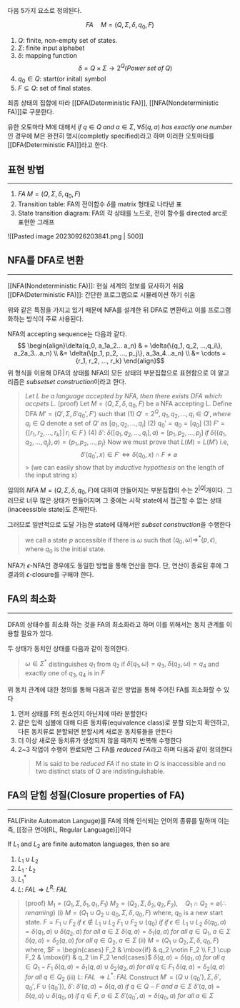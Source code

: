 
다음 5가지 요소로 정의된다.

$$FA \quad M = (Q, \Sigma, \delta, q_0, F )$$
1. $Q$: finite, non-empty set of states.
2. $\Sigma$: finite input alphabet
3. $\delta$: mapping function $$\delta = Q \times \Sigma \rightarrow 2^Q (Power\; set \;of\; Q)$$
4. $q_0 \in Q$: start(or inital) symbol
5. $F \subseteq Q$: set of final states. 

최종 상태의 집합에 따라 [[DFA(Deterministic FA)]], [[NFA(Nondeterministic FA)]]로 구분한다.

유한 오토마타 M에 대해서 $if \; q \in Q \; and\; a \in \Sigma, \; \forall \delta (q, a)\; has \; exactly \; one \; number$ 인 경우에 M은 완전히 명시(completly specified)라고 하며 이러한 오토마타를 [[DFA(Deterministic FA)]]라고 한다. 

## **표현 방법**
---
1. $FA \; M = (Q, \Sigma, \delta, q_0, F )$
3. Transition table: FA의 전이함수 $\delta$를 matrix 형태로 나타낸 표
4. State transition diagram: FA의 각 상태를 노드로, 전이 함수를 directed arc로 표현한 그래프

![[Pasted image 20230926203841.png | 500]]

## **NFA를 DFA로 변환**
---
[[NFA(Nondeterministic FA)]]: 현실 세계의 정보를 묘사하기 쉬움
[[DFA(Deterministic FA)]]: 간단한 프로그램으로 시뮬레이션 하기 쉬움

위와 같은 특징을 가지고 있기 때문에 NFA를 설계한 뒤 DFA로 변환하고 이를 프로그램화하는 방식이 주로 사용된다.

NFA의 accepting sequence는 다음과 같다. 
$$ \begin{align}\delta(q_0, a_1a_2... a_n) & = \delta(\{q_1, q_2, ...,q_i\}, a_2a_3...a_n) \\
&= \delta(\{p_1, p_2, ..., p_j\}, a_3a_4...a_n) \\
&= \cdots = {r_1, r_2, ..., r_k} \end{align}$$
위 형식을 이용해 DFA의 상태를 NFA의 모든 상태의 부분집합으로 표현함으로 이 알고리즘은 *subsetset construction*이라고 한다.

>*Let L be a language accepted by NFA, then there exists DFA which accpets L.*
> (proof) Let $M=(Q, \Sigma, \delta, q_0, F)$ be a NFA accepting L.
> 	Define DFA $M' = (Q', \Sigma, \delta' q_0', F')$ such that
> 		(1) $Q' = 2^Q, \; {q_1, q_2, ..., q_i} \in Q', where \; q_i \in Q$
> 				denote a set of $Q'$ as $[q_1, q_2, ..., q_i]$
> 		(2) $q_0' = {q_0} = [q_0]$
> 		(3) $F'=\{[r_1, r_2, ..., r_k]\,|\,r_i \in F\,\}$
> 		(4) $\delta': \; \delta([q_1, q_2, ..., q_i], a) = [p_1, p_2, ..., p_j] \; if \; \delta(\{q_1, q_2, ..., q_j\}, a) = \{p_1, p_2, ..., p_j\}$
> 	Now we must prove that $L(M) = L(M')$ i.e, $$\delta'(q_0', x) \in F' \Leftrightarrow \delta(q_0, x) \cap F \neq \varnothing$$> 	(we can easily show that by *inductive hypothesis* on the length of the input string x)

임의의 $NFA \; M = (Q, \Sigma, \delta, q_0, F)$에 대하여 만들어지는 부분집합의 수는 $2^{|Q|}$개이다. 그러므로 너무 많은 상태가 만들어지며 그 중에는 시작 state에서 접근할 수 없는 상태(inaceessible state)도 존재한다. 

그러므로 일반적으로 도달 가능한 state에 대해서만 *subset construction*을 수행한다

> we call a state $p$ accessible if there is $\omega$ such that $(q_0, \omega) \Rightarrow^*(p, \epsilon)$, where $q_0$ is the initial state. 

NFA가 $\epsilon$-NFA인 경우에도 동일한 방법을 통해 연산을 한다. 단, 연산이 종료된 후에 그 결과의 $\epsilon$-closure를 구해야 한다.


## **FA의 최소화**
---
DFA의 상태수를 최소화 하는 것을 FA의 최소화라고 하며 이를 위해서는 동치 관계를 이용할 필요가 있다.

두 상태가 동치인 상태를 다음과 같이 정의한다.
>$\omega \in \Sigma^*$ distinguishes $q_1$ from $q_2$ if $\delta (q_1, \omega) = q_3, \; \delta (q_2, \omega)=q_4$ and exactly one of $q_3, q_4$ is in $F$

위 동치 관계에 대한 정의를 통해 다음과 같은 방법을 통해 주어진 FA를 최소화할 수 있다
1) 먼저 상태를 F의 원소인지 아닌지에 따라 분할한다
2) 같은 입력 심볼에 대해 다른 동치류(equivalence class)로 분할 되는지 확인하고, 다른 동치류로 분할되면 분할시켜 새로운 동치류들을 만든다
3) 더 이상 새로운 동치류가 생성되지 않을 때까지 반복해 수행한다
4) 2~3 작업이 수행이 완료되면 그 FA를 *reduced FA*라고 하며 다음과 같이 정의한다
	> M is said to be *reduced FA* if no state in $Q$ is inaccessible and no two distinct stats of $Q$ are indistinguishable.
	

## **FA의 닫힘 성질(Closure properties of FA)**
---
FAL(Finite Automaton Languge)를 FA에 의해 인식되는 언어의 종류를 말하며 이는 즉, [[정규 언어(RL, Regular Language)]]이다

If $L_1$ and $L_2$ are finite automaton languages, then so are 
1) $L_1 \cup L_2$
2) $L_1 \cdot L_2$
3) $L_1^*$
4) $L: \; FAL \Rightarrow L^R :\; FAL$
> (proof) $M_1 = (Q_1, \Sigma, \delta_1, q_1, F_1)$
> 			$M_2 = (Q_2, \Sigma, \delta_2, q_2, F_2), \quad Q_1 \cap Q_2 = \varnothing (\therefore renaming)$
> 			(i) $M = (Q_1 \cup Q_2 \cup {q_0}, \Sigma, \delta, q_0, F)$
> 				where, $q_0$ is a new start state.
> 						   $F = F_1 \cup F_2 \; if \; \epsilon \notin L_1 \cup L_2$
> 								   $F_1 \cup F_2 \cup \{q_0\}\; if \; if \; \epsilon \in L_1 \cup L_2$
> 						   $\delta(q_0, a) = \delta(q_1, a) \cup \delta(q_2, a) \; for \; all \; a \in \Sigma$
> 						   $\delta(q, a) = \delta_1(q, a) \; for \; all \; q \in Q_1, \; a \in \Sigma$
> 						   $\delta(q, a) = \delta_2(q, a) \; for \; all \; q \in Q_2, \; a \in \Sigma$
> 			(ii) $M = (Q_1 \cup Q_2, \Sigma, \delta, q_0, F)$
> 				where, $F = \begin{cases} F_2 & \mbox{if} & q_2 \notin F_2 \\ F_1 \cup F_2 & \mbox{if} & q_2 \in F_2  \end{cases}$
> 						   $\delta(q, a) = \delta(q_1, a) \; for \; all \; q \in Q_1 - F_1$
> 						   $\delta(q, a) = \delta_1(q, a) \cup \delta_2(q_2, a) \; for \; all \; q \in F_1$
> 						   $\delta(q, a) = \delta_2(q, a) \; for \; all \; q \in Q_2$
> 			(iii) $L: \; FAL \; \Rightarrow L^* : \; FAL$
> 				Construct $M' = (Q \cup \{ q_0' \}, \Sigma, \delta', q_0', F \cup \{q_0'\})$,
> 					$\delta':$
> 						$\delta'(q, a) = \delta(q, a) \; if \; q \in Q - F \; and \; a \in \Sigma$
> 						$\delta'(q, a) = \delta(q, a) \cup \delta(q_0, a) \; if \; q \in F, \; a \in \Sigma$
> 						$\delta'(q_0', a) = \delta(q_0, a) \; for \; all \; a \in \Sigma$




